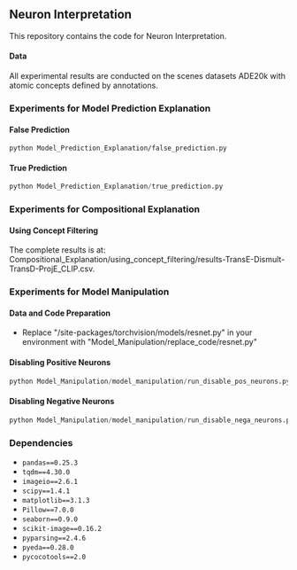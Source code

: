 ## Neuron Interpretation

This repository contains the code for Neuron Interpretation.

#### Data 

All experimental results are conducted on the scenes datasets ADE20k with atomic concepts defined by annotations.


### Experiments for Model Prediction Explanation


#### False Prediction

```
python Model_Prediction_Explanation/false_prediction.py
```

#### True Prediction

```python
python Model_Prediction_Explanation/true_prediction.py
```





### Experiments for  Compositional Explanation

#### Using Concept Filtering

The complete results is at: Compositional_Explanation/using_concept_filtering/results-TransE-Dismult-TransD-ProjE_CLIP.csv. 





### Experiments for Model Manipulation

#### Data and Code Preparation

- Replace "/site-packages/torchvision/models/resnet.py" in your environment with "Model_Manipulation/replace_code/resnet.py"

#### Disabling Positive Neurons

```python
python Model_Manipulation/model_manipulation/run_disable_pos_neurons.py
```

#### Disabling Negative Neurons

```python
python Model_Manipulation/model_manipulation/run_disable_nega_neurons.py
```






### Dependencies

- `pandas==0.25.3`
- `tqdm==4.30.0`
- `imageio==2.6.1`
- `scipy==1.4.1`
- `matplotlib==3.1.3`
- `Pillow==7.0.0`
- `seaborn==0.9.0`
- `scikit-image==0.16.2`
- `pyparsing==2.4.6`
- `pyeda==0.28.0` 
- `pycocotools==2.0`
